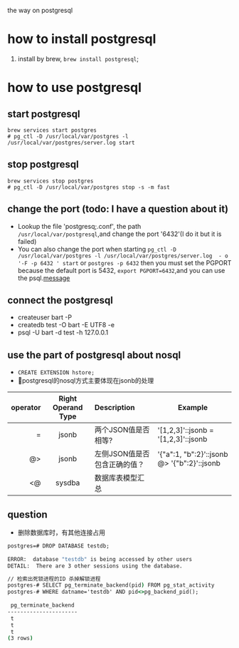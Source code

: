 the way on postgresql
# how to install postgresql
1. install by brew, `brew install postgresql`;

# how to use postgresql
## start postgresql
```
brew services start postgres
# pg_ctl -D /usr/local/var/postgres -l /usr/local/var/postgres/server.log start
```
## stop postgresql
```
brew services stop postgres
# pg_ctl -D /usr/local/var/postgres stop -s -m fast
```
## change the port (todo: I have a question about it)
* Lookup the file 'postgresq;.conf', the path `/usr/local/var/postgresql`,and change the port '6432'(I do it but it is failed)
* You can also change the port when starting `pg_ctl -D /usr/local/var/postgres -l /usr/local/var/postgres/server.log  - o '-F -p 6432 ' start` or `postgres -p 6432`
then you must set the PGPORT because the default port is 5432, `export PGPORT=6432`,and you can use the psql.[message](https://www.postgresql.org/docs/9.5/static/app-postgres.html)
## connect the postgresql
* createuser bart -P
* createdb test  -O bart  -E UTF8 -e
* psql -U bart  -d test  -h 127.0.0.1

## use the part of postgresql about nosql
* `CREATE EXTENSION hstore;` 
* postgresql的nosql方式主要体现在jsonb的处理
>
>
| operator| Right Operand Type | Description | Example|
| ---: | :----: | :---------- | ---- |
|   =  | jsonb | 两个JSON值是否相等? | '[1,2,3]'::jsonb = '[1,2,3]'::jsonb |
|   @>  | 	jsonb | 左侧JSON值是否包含正确的值？ | '{"a":1, "b":2}'::jsonb @> '{"b":2}'::jsonb |
|   <@  | sysdba | 数据库表模型汇总 |  |

## question
* 删除数据库时，有其他连接占用
```cmd
postgres=# DROP DATABASE testdb;
 
ERROR:  database "testdb" is being accessed by other users
DETAIL:  There are 3 other sessions using the database.
```

```cmd
// 检索出死锁进程的ID 杀掉解锁进程
postgres-# SELECT pg_terminate_backend(pid) FROM pg_stat_activity
postgres-# WHERE datname='testdb' AND pid<>pg_backend_pid();
 
 pg_terminate_backend 
----------------------
 t
 t
 t
(3 rows)
```
